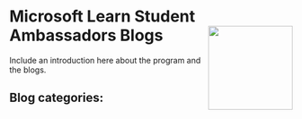 # Microsoft Learn Student Ambassadors Blogs <img src="https://i.ibb.co/3RhmLsv/MSLearn-SA-badge-generic-rgb-300ppi-1.png" width=150 align='right'>

Include an introduction here about the program and the blogs.

## Blog categories:



